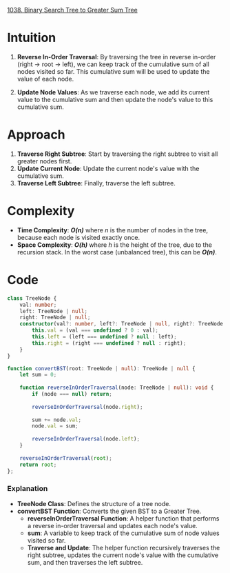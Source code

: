 [1038. Binary Search Tree to Greater Sum Tree](https://leetcode.com/problems/binary-search-tree-to-greater-sum-tree/)

# Intuition

1. **Reverse In-Order Traversal**: By traversing the tree in reverse in-order (right -> root -> left), we can keep track of the cumulative sum of all nodes visited so far. This cumulative sum will be used to update the value of each node.
  
2. **Update Node Values**: As we traverse each node, we add its current value to the cumulative sum and then update the node's value to this cumulative sum.

# Approach

1. **Traverse Right Subtree**: Start by traversing the right subtree to visit all greater nodes first.
2. **Update Current Node**: Update the current node's value with the cumulative sum.
3. **Traverse Left Subtree**: Finally, traverse the left subtree.

# Complexity

- **Time Complexity**: ***O(n)*** where *n* is the number of nodes in the tree, because each node is visited exactly once.
- **Space Complexity**: ***O(h)*** where *h* is the height of the tree, due to the recursion stack. In the worst case (unbalanced tree), this can be ***O(n)***.

# Code
```typescript
class TreeNode {
    val: number;
    left: TreeNode | null;
    right: TreeNode | null;
    constructor(val?: number, left?: TreeNode | null, right?: TreeNode | null) {
        this.val = (val === undefined ? 0 : val);
        this.left = (left === undefined ? null : left);
        this.right = (right === undefined ? null : right);
    }
}

function convertBST(root: TreeNode | null): TreeNode | null {
    let sum = 0;
    
    function reverseInOrderTraversal(node: TreeNode | null): void {
        if (node === null) return;
        
        reverseInOrderTraversal(node.right);
        
        sum += node.val;
        node.val = sum;
        
        reverseInOrderTraversal(node.left);
    }
    
    reverseInOrderTraversal(root);
    return root;
};

```

### Explanation

- **TreeNode Class**: Defines the structure of a tree node.
- **convertBST Function**: Converts the given BST to a Greater Tree.
  - **reverseInOrderTraversal Function**: A helper function that performs a reverse in-order traversal and updates each node's value.
  - **sum**: A variable to keep track of the cumulative sum of node values visited so far.
  - **Traverse and Update**: The helper function recursively traverses the right subtree, updates the current node's value with the cumulative sum, and then traverses the left subtree.